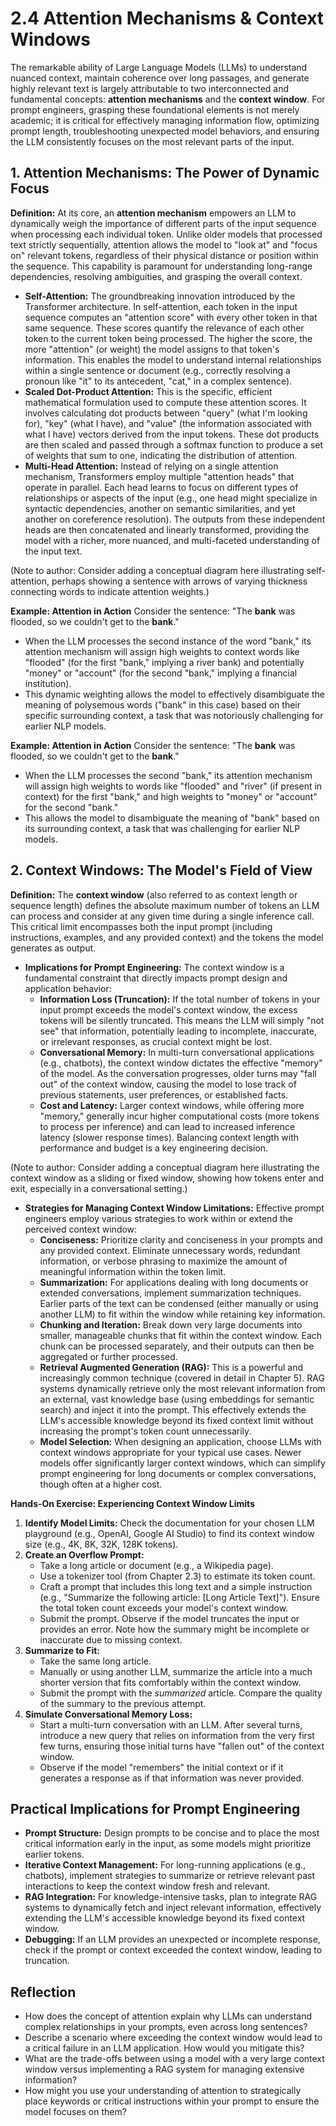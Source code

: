 # 2.4 Attention Mechanisms & Context Windows

The remarkable ability of Large Language Models (LLMs) to understand nuanced context, maintain coherence over long passages, and generate highly relevant text is largely attributable to two interconnected and fundamental concepts: **attention mechanisms** and the **context window**. For prompt engineers, grasping these foundational elements is not merely academic; it is critical for effectively managing information flow, optimizing prompt length, troubleshooting unexpected model behaviors, and ensuring the LLM consistently focuses on the most relevant parts of the input.

## 1. Attention Mechanisms: The Power of Dynamic Focus

**Definition:** At its core, an **attention mechanism** empowers an LLM to dynamically weigh the importance of different parts of the input sequence when processing each individual token. Unlike older models that processed text strictly sequentially, attention allows the model to "look at" and "focus on" relevant tokens, regardless of their physical distance or position within the sequence. This capability is paramount for understanding long-range dependencies, resolving ambiguities, and grasping the overall context.

*   **Self-Attention:** The groundbreaking innovation introduced by the Transformer architecture. In self-attention, each token in the input sequence computes an "attention score" with every other token in that same sequence. These scores quantify the relevance of each other token to the current token being processed. The higher the score, the more "attention" (or weight) the model assigns to that token's information. This enables the model to understand internal relationships within a single sentence or document (e.g., correctly resolving a pronoun like "it" to its antecedent, "cat," in a complex sentence).
*   **Scaled Dot-Product Attention:** This is the specific, efficient mathematical formulation used to compute these attention scores. It involves calculating dot products between "query" (what I'm looking for), "key" (what I have), and "value" (the information associated with what I have) vectors derived from the input tokens. These dot products are then scaled and passed through a softmax function to produce a set of weights that sum to one, indicating the distribution of attention.
*   **Multi-Head Attention:** Instead of relying on a single attention mechanism, Transformers employ multiple "attention heads" that operate in parallel. Each head learns to focus on different types of relationships or aspects of the input (e.g., one head might specialize in syntactic dependencies, another on semantic similarities, and yet another on coreference resolution). The outputs from these independent heads are then concatenated and linearly transformed, providing the model with a richer, more nuanced, and multi-faceted understanding of the input text.

(Note to author: Consider adding a conceptual diagram here illustrating self-attention, perhaps showing a sentence with arrows of varying thickness connecting words to indicate attention weights.)

**Example: Attention in Action**
Consider the sentence: "The **bank** was flooded, so we couldn't get to the **bank**."

*   When the LLM processes the second instance of the word "bank," its attention mechanism will assign high weights to context words like "flooded" (for the first "bank," implying a river bank) and potentially "money" or "account" (for the second "bank," implying a financial institution).
*   This dynamic weighting allows the model to effectively disambiguate the meaning of polysemous words ("bank" in this case) based on their specific surrounding context, a task that was notoriously challenging for earlier NLP models.

**Example: Attention in Action**
Consider the sentence: "The **bank** was flooded, so we couldn't get to the **bank**."

*   When the LLM processes the second "bank," its attention mechanism will assign high weights to words like "flooded" and "river" (if present in context) for the first "bank," and high weights to "money" or "account" for the second "bank."
*   This allows the model to disambiguate the meaning of "bank" based on its surrounding context, a task that was challenging for earlier NLP models.

## 2. Context Windows: The Model's Field of View

**Definition:** The **context window** (also referred to as context length or sequence length) defines the absolute maximum number of tokens an LLM can process and consider at any given time during a single inference call. This critical limit encompasses both the input prompt (including instructions, examples, and any provided context) and the tokens the model generates as output.

*   **Implications for Prompt Engineering:** The context window is a fundamental constraint that directly impacts prompt design and application behavior:
    *   **Information Loss (Truncation):** If the total number of tokens in your input prompt exceeds the model's context window, the excess tokens will be silently truncated. This means the LLM will simply "not see" that information, potentially leading to incomplete, inaccurate, or irrelevant responses, as crucial context might be lost.
    *   **Conversational Memory:** In multi-turn conversational applications (e.g., chatbots), the context window dictates the effective "memory" of the model. As the conversation progresses, older turns may "fall out" of the context window, causing the model to lose track of previous statements, user preferences, or established facts.
    *   **Cost and Latency:** Larger context windows, while offering more "memory," generally incur higher computational costs (more tokens to process per inference) and can lead to increased inference latency (slower response times). Balancing context length with performance and budget is a key engineering decision.

(Note to author: Consider adding a conceptual diagram here illustrating the context window as a sliding or fixed window, showing how tokens enter and exit, especially in a conversational setting.)

*   **Strategies for Managing Context Window Limitations:** Effective prompt engineers employ various strategies to work within or extend the perceived context window:
    *   **Conciseness:** Prioritize clarity and conciseness in your prompts and any provided context. Eliminate unnecessary words, redundant information, or verbose phrasing to maximize the amount of meaningful information within the token limit.
    *   **Summarization:** For applications dealing with long documents or extended conversations, implement summarization techniques. Earlier parts of the text can be condensed (either manually or using another LLM) to fit within the window while retaining key information.
    *   **Chunking and Iteration:** Break down very large documents into smaller, manageable chunks that fit within the context window. Each chunk can be processed separately, and their outputs can then be aggregated or further processed.
    *   **Retrieval Augmented Generation (RAG):** This is a powerful and increasingly common technique (covered in detail in Chapter 5). RAG systems dynamically retrieve only the most relevant information from an external, vast knowledge base (using embeddings for semantic search) and inject it into the prompt. This effectively extends the LLM's accessible knowledge beyond its fixed context limit without increasing the prompt's token count unnecessarily.
    *   **Model Selection:** When designing an application, choose LLMs with context windows appropriate for your typical use cases. Newer models offer significantly larger context windows, which can simplify prompt engineering for long documents or complex conversations, though often at a higher cost.

**Hands-On Exercise: Experiencing Context Window Limits**
1.  **Identify Model Limits:** Check the documentation for your chosen LLM playground (e.g., OpenAI, Google AI Studio) to find its context window size (e.g., 4K, 8K, 32K, 128K tokens).
2.  **Create an Overflow Prompt:**
    *   Take a long article or document (e.g., a Wikipedia page).
    *   Use a tokenizer tool (from Chapter 2.3) to estimate its token count.
    *   Craft a prompt that includes this long text and a simple instruction (e.g., "Summarize the following article: [Long Article Text]"). Ensure the total token count exceeds your model's context window.
    *   Submit the prompt. Observe if the model truncates the input or provides an error. Note how the summary might be incomplete or inaccurate due to missing context.
3.  **Summarize to Fit:**
    *   Take the same long article.
    *   Manually or using another LLM, summarize the article into a much shorter version that fits comfortably within the context window.
    *   Submit the prompt with the *summarized* article. Compare the quality of the summary to the previous attempt.
4.  **Simulate Conversational Memory Loss:**
    *   Start a multi-turn conversation with an LLM. After several turns, introduce a new query that relies on information from the very first few turns, ensuring those initial turns have "fallen out" of the context window.
    *   Observe if the model "remembers" the initial context or if it generates a response as if that information was never provided.

## Practical Implications for Prompt Engineering

*   **Prompt Structure:** Design prompts to be concise and to place the most critical information early in the input, as some models might prioritize earlier tokens.
*   **Iterative Context Management:** For long-running applications (e.g., chatbots), implement strategies to summarize or retrieve relevant past interactions to keep the context window fresh and relevant.
*   **RAG Integration:** For knowledge-intensive tasks, plan to integrate RAG systems to dynamically fetch and inject relevant information, effectively extending the LLM's accessible knowledge beyond its fixed context window.
*   **Debugging:** If an LLM provides an unexpected or incomplete response, check if the prompt or context exceeded the context window, leading to truncation.

## Reflection

*   How does the concept of attention explain why LLMs can understand complex relationships in your prompts, even across long sentences?
*   Describe a scenario where exceeding the context window would lead to a critical failure in an LLM application. How would you mitigate this?
*   What are the trade-offs between using a model with a very large context window versus implementing a RAG system for managing extensive information?
*   How might you use your understanding of attention to strategically place keywords or critical instructions within your prompt to ensure the model focuses on them?
